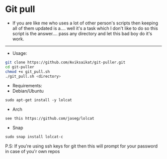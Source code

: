 # Git pull
- If you are like me who uses a lot of other person's scripts then keeping all of them updated is a.... well it's a task which I don't like to do so this script is the answer.... pass any directory and let this bad boy do it's work.

---

- Usage:
```bash
git clone https://github.com/Aviksaikat/git-puller.git
cd git-puller
chmod +x git_pull.sh
./git_pull.sh <directory>
```

- Requirements:
- Debian/Ubuntu
```
sudo apt-get install -y lolcat
```
- Arch
```
see this https://github.com/jaseg/lolcat
```
- Snap
```
sudo snap install lolcat-c
```

P.S: If you're using ssh keys for git then this will prompt for your password in case of you'r own repos